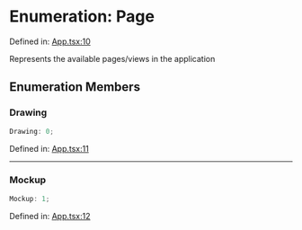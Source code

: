 # Enumeration: Page

Defined in: [App.tsx:10](https://github.com/Capstone-Projects-2025-Fall/project-001-sketch2screen/blob/8c59e38046a6d7468c87cefbc528234a59134c77/frontend/src/App/App.tsx#L10)

Represents the available pages/views in the application

## Enumeration Members

### Drawing

```ts
Drawing: 0;
```

Defined in: [App.tsx:11](https://github.com/Capstone-Projects-2025-Fall/project-001-sketch2screen/blob/8c59e38046a6d7468c87cefbc528234a59134c77/frontend/src/App/App.tsx#L11)

***

### Mockup

```ts
Mockup: 1;
```

Defined in: [App.tsx:12](https://github.com/Capstone-Projects-2025-Fall/project-001-sketch2screen/blob/8c59e38046a6d7468c87cefbc528234a59134c77/frontend/src/App/App.tsx#L12)
